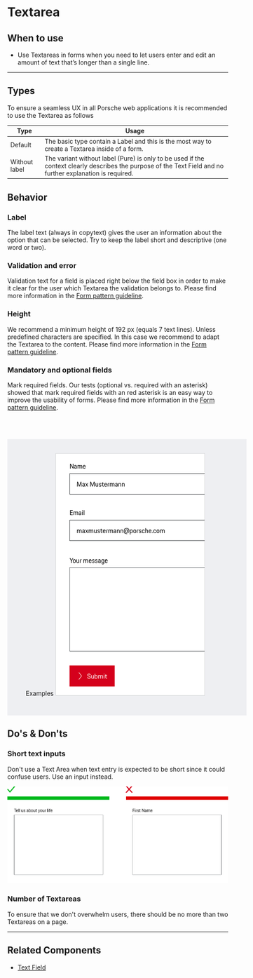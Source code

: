 # Textarea

<TableOfContents></TableOfContents>

## When to use

- Use Textareas in forms when you need to let users enter and edit an amount of text that’s longer than a single line.

---

## Types

To ensure a seamless UX in all Porsche web applications it is recommended to use the Textarea as follows

| Type          | Usage                                                                                                                                                      |
| ------------- | ---------------------------------------------------------------------------------------------------------------------------------------------------------- |
| Default       | The basic type contain a Label and this is the most way to create a Textarea inside of a form.                                                             |
| Without label | The variant without label (Pure) is only to be used if the context clearly describes the purpose of the Text Field and no further explanation is required. |

## Behavior

### Label

The label text (always in copytext) gives the user an information about the option that can be selected. Try to keep the
label short and descriptive (one word or two).

### Validation and error

Validation text for a field is placed right below the field box in order to make it clear for the user which Textarea
the validation belongs to. Please find more information in the [Form pattern guideline](patterns/forms).

### Height

We recommend a minimum height of 192 px (equals 7 text lines). Unless predefined characters are specified. In this case
we recommend to adapt the Textarea to the content. Please find more information in the
[Form pattern guideline](patterns/forms).

### Mandatory and optional fields

Mark required fields. Our tests (optional vs. required with an asterisk) showed that mark required fields with an red
asterisk is an easy way to improve the usability of forms. Please find more information in the
[Form pattern guideline](patterns/forms).

 <div style="background:#EEEFF2; width:100%; margin-top: 64px; padding-top: 32px; padding-left: 42px; padding-bottom: 42px;">
    <p-headline variant="headline-3" tag="h3" style="margin-bottom: 24px;">Examples</p-headline>
    <img src="./assets/textarea-examples.png" alt="Examples for textarea usage" />
</div>

## Do's & Don'ts

### Short text inputs

Don't use a Text Area when text entry is expected to be short since it could confuse users. Use an input instead.

![Short Text in Text Field](./assets/textarea-dont-short-text-inputs.png)

### Number of Textareas

To ensure that we don't overwhelm users, there should be no more than two Textareas on a page.

---

## Related Components

- [Text Field](components/text-field)
